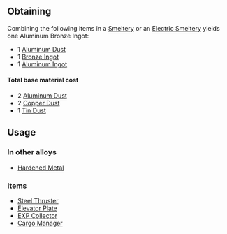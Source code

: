 
## Obtaining

Combining the following items in a [Smeltery](https://github.com/Slimefun/Slimefun4/wiki/Smeltery) or an [Electric Smeltery](https://github.com/Slimefun/Slimefun4/wiki/Electric-Smeltery) yields one Aluminum Bronze Ingot:

* 1 [Aluminum Dust](https://github.com/Slimefun/Slimefun4/wiki/Aluminum-Dust)
* 1 [Bronze Ingot](https://github.com/Slimefun/Slimefun4/wiki/Bronze-Ingot)
* 1 [Aluminum Ingot](https://github.com/Slimefun/Slimefun4/wiki/Aluminum-Ingot)

#### Total base material cost 

* 2 [Aluminum Dust](https://github.com/Slimefun/Slimefun4/wiki/Aluminum-Dust)
* 2 [Copper Dust](https://github.com/Slimefun/Slimefun4/wiki/Copper-Dust)
* 1 [Tin Dust](https://github.com/Slimefun/Slimefun4/wiki/Tin-Dust)

## Usage

### In other alloys

* [Hardened Metal](https://github.com/Slimefun/Slimefun4/wiki/Hardened-Metal)

### Items

* [Steel Thruster](https://github.com/Slimefun/Slimefun4/wiki/Steel-Thruster)
* [Elevator Plate](https://github.com/Slimefun/Slimefun4/wiki/Elevator-Plate)
* [EXP Collector](https://github.com/Slimefun/Slimefun4/wiki/EXP-Collector)
* [Cargo Manager](https://github.com/Slimefun/Slimefun4/wiki/Cargo-Manager)
